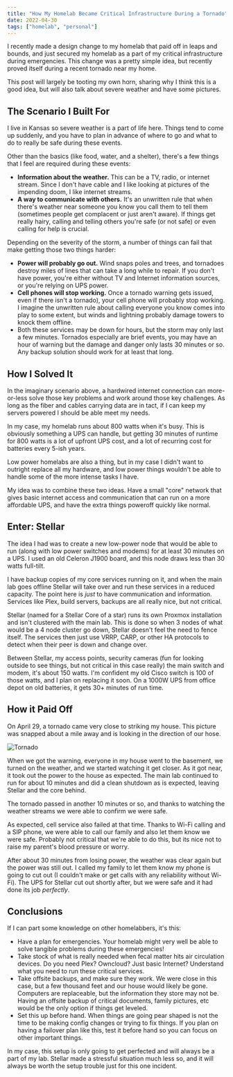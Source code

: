 ```yaml
---
title: "How My Homelab Became Critical Infrastructure During a Tornado"
date: 2022-04-30
tags: ["homelab", "personal"]
---
```


I recently made a design change to my homelab that paid off in leaps and bounds,
and just secured my homelab as a part of my critical infrastructure during
emergencies.  This change was a pretty simple idea, but recently proved itself
during a recent tornado near my home.

This post will largely be tooting my own horn, sharing why I think this is a
good idea, but will also talk about severe weather and have some pictures.

## The Scenario I Built For

I live in Kansas so severe weather is a part of life here.  Things tend to come
up suddenly, and you have to plan in advance of where to go and what to do to
really be safe during these events.

Other than the basics (like food, water, and a shelter), there's a few things
that I feel are required during these events:

* **Information about the weather.**  This can be a TV, radio, or internet
  stream. Since I don't have cable and I like looking at pictures of the
  impending doom, I like internet streams.
* **A way to communicate with others.**  It's an unwritten rule that when
  there's weather near someone you know you call them to tell them (sometimes
  people get complacent or just aren't aware).  If things get really hairy,
  calling and telling others you're safe (or not safe) or even calling for help
  is crucial.

Depending on the severity of the storm, a number of things can fail that make
getting those two things harder:

* **Power will probably go out.**  Wind snaps poles and trees, and tornadoes
  destroy miles of lines that can take a long while to repair.  If you don't
  have power, you're either without TV and Internet information sources, or
  you're relying on UPS power.
* **Cell phones will stop working.**  Once a tornado warning gets issued, even if
  there isn't a tornado), your cell phone will probably stop working.  I imagine
  the unwritten rule about calling everyone you know comes into play to some
  extent, but winds and lightning probably damage towers to knock them offline.
* Both these services may be down for hours, but the storm may only last a few
  minutes.  Tornados especially are brief events, you may have an hour of
  warning but the damage and danger only lasts 30 minutes or so.  Any backup
  solution should work for at least that long.

## How I Solved It

In the imaginary scenario above, a hardwired internet connection can
more-or-less solve those key problems and work around those key challenges.  As
long as the fiber and cables carrying data are in tact, if I can keep my servers
powered I should be able meet my needs.

In my case, my homelab runs about 800 watts when it's busy.  This is obviously
something a UPS can handle, but getting 30 minutes of runtime for 800 watts is a
lot of upfront UPS cost, and a lot of recurring cost for batteries every 5-ish
years.

Low power homelabs are also a thing, but in my case I didn't want to outright
replace all my hardware, and low power things wouldn't be able to handle some of
the more intense tasks I have.

My idea was to combine these two ideas.  Have a small "core" network that gives
basic internet access and communication that can run on a more affordable UPS,
and have the extra things poweroff quickly like normal.

## Enter: Stellar

The idea I had was to create a new low-power node that would be able to run
(along with low power switches and modems) for at least 30 minutes on a UPS.  I
used an old Celeron J1900 board, and this node draws less than 30 watts
full-tilt.

I have backup copies of my core services running on it, and when the main lab
goes offline Stellar will take over and run these services in a reduced
capacity.  The point here is _just_ to have communication and information.
Services like Plex, build servers, backups are all really nice, but not
critical.

Stellar (named for a Stellar Core of a star) runs its own Proxmox installation
and isn't clustered with the main lab.  This is done so when 3 nodes of what
would be a 4 node cluster go down, Stellar doesn't feel the need to fence
itself.  The services then just use VRRP, CARP, or other HA protocols to detect
when their peer is down and change over.

Between Stellar, my access points, security cameras (fun for looking outside to
see things, but not critical in this case really) the main switch and modem,
it's about 150 watts.  I'm confident my old Cisco switch is 100 of those watts,
and I plan on replacing it soon.  On a 1000W UPS from office depot on old
batteries, it gets 30+ minutes of run time.

## How it Paid Off

On April 29, a tornado came very close to striking my house.  This picture was
snapped about a mile away and is looking in the direction of our hose.

![Tornado](/images/2022.04-Tornado.jpg)

When we got the warning, everyone in my house went to the basement, we turned on
the weather, and we started watching it get closer.  As it got near, it took out
the power to the house as expected.  The main lab continued to run for about 10
minutes and did a clean shutdown as is expected, leaving Stellar and the core
behind.

The tornado passed in another 10 minutes or so, and thanks to watching the
weather streams we were able to confirm we were safe.

As expected, cell service also failed at that time.  Thanks to Wi-Fi calling and
a SIP phone, we were able to call our family and also let them know we were
safe.  Probably not critical that we're able to do this, but its nice not to
raise my parent's blood pressure or worry.

After about 30 minutes from losing power, the weather was clear again but the
power was still out.  I called my family to let them know my phone is going to
cut out (I couldn't make or get calls with any reliability without Wi-Fi).  The
UPS for Stellar cut out shortly after, but we were safe and it had done its job
_perfectly_.

## Conclusions

If I can part some knowledge on other homelabbers, it's this:

* Have a plan for emergencies.  Your homelab might very well be able to solve
  tangible problems during these emergencies!
* Take stock of what is really needed when fecal matter hits air circulation
  devices.  Do you need Plex? Owncloud? Just basic Internet?  Understand what
  you need to run these critical services.
* Take offsite backups, and make sure they work.  We were close in this case,
  but a few thousand feet and our house would likely be gone.  Computers are
  replaceable, but the information they store may not be.  Having an offsite
  backup of critical documents, family pictures, etc would be the only option if
  things get leveled.
* Set this up before hand.  When things are going pear shaped is not the time to
  be making config changes or trying to fix things.  If you plan on having a
  failover plan like this, test it before hand so you can focus on other
  important things.

In my case, this setup is only going to get perfected and will always be a part
of my lab.  Stellar made a stressful situation much less so, and it will always
be worth the setup trouble just for this one incident.
